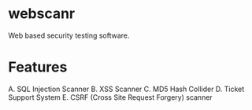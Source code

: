 webscanr
========
Web based security testing software.

Features
========
A. SQL Injection Scanner
B. XSS Scanner
C. MD5 Hash Collider
D. Ticket Support System
E. CSRF (Cross Site Request Forgery) scanner
